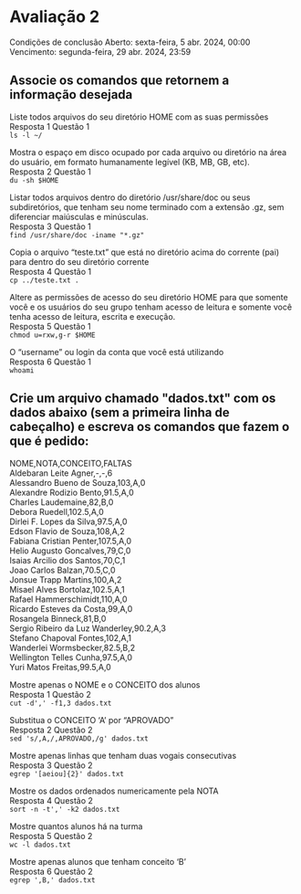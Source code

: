 # Avaliação 2
Condições de conclusão
Aberto: sexta-feira, 5 abr. 2024, 00:00
Vencimento: segunda-feira, 29 abr. 2024, 23:59

## Associe os comandos que retornem a informação desejada

Liste todos arquivos do seu diretório HOME com as suas permissões  
Resposta 1 Questão 1  
`ls -l ~/`  
 
Mostra o espaço em disco ocupado por cada arquivo ou diretório na área do usuário, em formato humanamente legível (KB, MB, GB, etc).  
Resposta 2 Questão 1  
`du -sh $HOME`  
 
Listar todos arquivos dentro do diretório /usr/share/doc ou seus subdiretórios, que tenham seu nome terminado com a extensão .gz, sem diferenciar maiúsculas e minúsculas.   
Resposta 3 Questão 1  
`find /usr/share/doc -iname "*.gz"`  
 
Copia o arquivo “teste.txt” que está no diretório acima do corrente (pai) para dentro do seu diretório corrente  
Resposta 4 Questão 1  
`cp ../teste.txt .`  
 
Altere as permissões de acesso do seu diretório HOME para que somente você e os usuários do seu grupo tenham acesso de leitura e somente você tenha acesso de leitura, escrita e execução.  
Resposta 5 Questão 1  
`chmod u=rxw,g-r $HOME`  
 
O “username” ou login da conta que você está utilizando  
Resposta 6 Questão 1  
`whoami`  
 


## Crie um arquivo chamado "dados.txt" com os dados abaixo (sem a primeira linha de cabeçalho) e escreva os comandos que fazem o que é pedido:  
  
NOME,NOTA,CONCEITO,FALTAS  
Aldebaran Leite Agner,-,-,6  
Alessandro Bueno de Souza,103,A,0  
Alexandre Rodizio Bento,91.5,A,0  
Charles Laudemaine,82,B,0  
Debora Ruedell,102.5,A,0  
Dirlei F. Lopes da Silva,97.5,A,0  
Edson Flavio de Souza,108,A,2  
Fabiana Cristian Penter,107.5,A,0  
Helio Augusto Goncalves,79,C,0  
Isaias Arcilio dos Santos,70,C,1  
Joao Carlos Balzan,70.5,C,0  
Jonsue Trapp Martins,100,A,2  
Misael Alves Bortolaz,102.5,A,1  
Rafael Hammerschimidt,110,A,0  
Ricardo Esteves da Costa,99,A,0  
Rosangela Binneck,81,B,0  
Sergio Ribeiro da Luz Wanderley,90.2,A,3  
Stefano Chapoval Fontes,102,A,1  
Wanderlei Wormsbecker,82.5,B,2  
Wellington Telles Cunha,97.5,A,0  
Yuri Matos Freitas,99.5,A,0  
   
  
Mostre apenas o NOME e o CONCEITO dos alunos  
Resposta 1 Questão 2  
`cut -d',' -f1,3 dados.txt`  
   
Substitua o CONCEITO ‘A’ por “APROVADO”  
Resposta 2 Questão 2  
`sed 's/,A,/,APROVADO,/g' dados.txt`  
   
Mostre apenas linhas que tenham duas vogais consecutivas  
Resposta 3 Questão 2  
`egrep '[aeiou]{2}' dados.txt`  
   
Mostre os dados ordenados numericamente pela NOTA  
Resposta 4 Questão 2  
`sort -n -t',' -k2 dados.txt`  
   
Mostre quantos alunos há na turma  
Resposta 5 Questão 2  
`wc -l dados.txt`  
   
Mostre apenas alunos que tenham conceito ‘B’  
Resposta 6 Questão 2  
`egrep ',B,' dados.txt`  